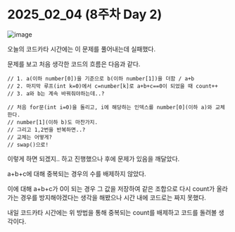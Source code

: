 # 2025_02_04 (8주차 Day 2)

![image](https://github.com/user-attachments/assets/6a60ec86-d910-42f2-830b-3e6360d8faaa) <br>

오늘의 코드카타 시간에는 이 문제를 풀어내는데 실패했다. <br>

문제를 보고 처음 생각한 코드의 흐름은 다음과 같다.
```
// 1. a(이하 number[0])을 기준으로 b(이하 number[1])을 더함 / a+b
// 2. 마지막 루프(int k=0)에서 c=number[k]로 a+b+c==0이 되었을 때 count++
// 3. a와 b는 계속 바꿔줘야하는데..?
    
// 처음 for문(int i=0)을 돌리고, i에 해당하는 인덱스를 number[0](이하 a)와 교체한다.
// number[1](이하 b)도 마찬가지.
// 그리고 1,2번을 반복하면..?
// 교체는 어떻게?
// swap()으로!
```

이렇게 하면 되겠지.. 하고 진행했으나 후에 문제가 있음을 깨달았다. <br>

a+b+c에 대해 중복되는 경우의 수를 배제하지 않았다. <br>

이에 대해 a+b+c가 0이 되는 경우 그 값을 저장하여 같은 조합으로 다시 count가 올라가는 경우를 방지해야겠다는 생각을 해봤으나 시간 내에 코드로는 짜지 못했다.

내일 코드카타 시간에는 위 방법을 통해 중복되는 count를 배제하고 코드를 돌려볼 생각이다. <br>
